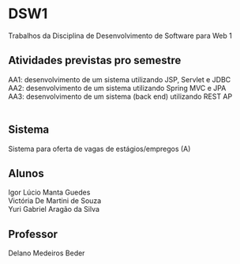 # DSW1
Trabalhos da Disciplina de Desenvolvimento de Software para Web 1<br />

<h2> Atividades previstas pro semestre </h2>
AA1: desenvolvimento de um sistema utilizando JSP, Servlet e JDBC <br />
AA2: desenvolvimento de um sistema utilizando Spring MVC e JPA <br />
AA3: desenvolvimento de um sistema (back end) utilizando REST AP<br />
<br/>

<h2> Sistema </h2>
Sistema para oferta de vagas de estágios/empregos (A)<br />

<h2>Alunos </h2>
Igor Lúcio Manta Guedes<br />
Victória De Martini de Souza<br />
Yuri Gabriel Aragão da Silva<br />


<h2>Professor</h2>
Delano Medeiros Beder<br />

